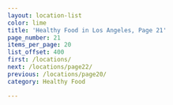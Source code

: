 ```yaml
---
layout: location-list
color: lime
title: 'Healthy Food in Los Angeles, Page 21'
page_number: 21
items_per_page: 20
list_offset: 400
first: /locations/
next: /locations/page22/
previous: /locations/page20/
category: Healthy Food

---
```

